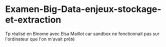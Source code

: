 # Examen-Big-Data-enjeux-stockage-et-extraction

Tp réalisé en Binome avec Elsa Maillot car sandbox ne fonctionnait pas sur l'ordinateur que l'on m'avait prêté
